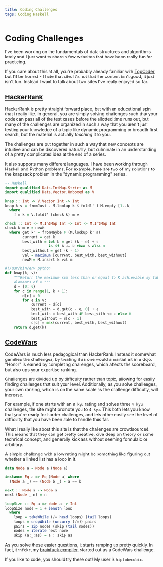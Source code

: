 ```yaml
---
title: Coding Challenges
tags: Coding Haskell
---
```


# Coding Challenges


I've been working on the fundamentals of data structures and algorithms lately
and I just want to share a few websites that have been really fun for
practicing.

If you care about this at all, you're probably already familiar with
[TopCoder](http://www.topcoder.com), but I'll be honest - I hate that site.
It's not that the content isn't good, it just isn't fun. Instead I want to talk
about two sites I've really enjoyed so far.

## [HackerRank](http://www.hackerrank.com)

HackerRank is pretty straight forward place, but with an educational spin that
I really like. In general, you are simply solving challenges such that your
code can pass all of the test cases before the allotted time runs out, but many
of the challenges are organized in such a way that you aren't just testing your
knowledge of a topic like dynamic programming or breadth first search, but the
material is actually *teaching* it to you.

The challenges are put together in such a way that new concepts are intuitive
and can be discovered naturally, but culminate in an understanding of a pretty
complicated idea at the end of a series.

It also supports many different languages. I have been working through Haskell
and Python problems. For example, here are two of my solutions to the knapsack
problem in the "dynamic programming" series.
```haskell
-- Haskell
import qualified Data.IntMap.Strict as M
import qualified Data.Vector.Unboxed as V

knap :: Int -> V.Vector Int -> Int
knap k v = fromJust . M.lookup k $ foldl' f M.empty [1..k]
  where
    f m k = V.foldl' (check k) m v

check :: Int -> M.IntMap Int -> Int -> M.IntMap Int
check k m e = newM
  where get k' = fromMaybe 0 (M.lookup k' m)
        current = get k
        best_with = let b = get (k - e) + e
                    in if b <= k then b else 0
        best_without = get (k - 1)
        val = maximum [current, best_with, best_without]
        newM = M.insert k val m
```
```python
#!/usr/bin/env python
def knap(k, v):
    """Return the maximum sum less than or equal to K achievable by taking
    elements of v."""
    d = {0: 0}
    for c in range(1, k + 1):
        d[c] = 0
        for e in v:
            current = d[c]
            best_with = d.get(c - e, 0) + e
            best_with = best_with if best_with <= c else 0
            best_without = d[c - 1]
            d[c] = max(current, best_with, best_without)
    return d.get(k)
```

## [CodeWars](http://www.codewars.com)

CodeWars is much less pedagogical than HackerRank. Instead it somewhat
gamifies the challenges, by treating it as one would a martial art in a dojo.
"Honor" is earned by completing challenges, which affects the scoreboard, but
also ups your expertise ranking.

Challenges are divided up by difficulty rather than topic, allowing for easily
finding challenges that suit your level. Additionally, as you solve challenges,
your own ranking, which is on the same scale as the challenge difficulty, will
increase.

For example, if one starts with an `8 kyu` rating and solves three `4 kyu`
challenges, the site might promote you to `4 kyu`. This both lets you know that
you're ready for harder challenges, and lets other easily see the level of
difficulty that you have been able to handle thus far.

What I really like about this site is that the challenges are crowdsourced.
This means that they can get pretty creative, dive deep on theory or some
technical concept, and generally kick ass without seeming formulaic or
arbitrary.

A simple challenge with a low rating might be something like figuring out
whether a linked list has a loop in it.

```haskell
data Node a = Node a (Node a)

instance Eq a => Eq (Node a) where
  (Node a _) == (Node b _) = a == b

next :: Node a -> Node a
next (Node _ n) = n

loopSize :: Eq a => Node a -> Int
loopSize node = 1 + length loop
  where
    loop = takeWhile (/= head loops) (tail loops)
    loops = dropWhile (uncurry (/=)) pairs
    pairs = zip nodes (skip (tail nodes))
    nodes = iterate next node
    skip (a:_:as) = a : skip as
```

As you solve these easier questions, it starts ramping up pretty quickly. In
fact, `Brnfckr`, my [brainfuck compiler][brnfckr], started out as a CodeWars
challenge.

If you like to code, you should try these out! My user is `hiptobecubic`.

[brnfckr]: https://github.com/johntyree/brnfckr

